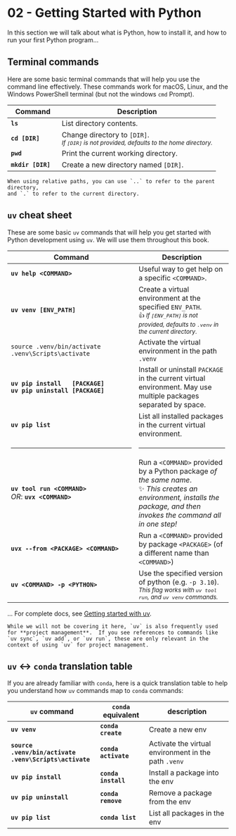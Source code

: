 # 02 - <i class="fab fa-python"></i> Getting Started with Python

In this section we will talk about what is Python, how to install it, and how to run your first Python program...

## Terminal commands

Here are some basic terminal commands that will help you use the
command line effectively.  These commands work for macOS,
Linux, and the Windows PowerShell terminal (but not the windows `cmd` Prompt).

| <span style="display: inline-block; width:100px;">Command</span>  | Description |
| -------- | ----------- |
| **`ls`** | List directory contents. |
| **`cd [DIR]`** | Change directory to `[DIR]`. <br><small>_If `[DIR]` is not provided, defaults to the home directory._</small> |
| **`pwd`** | Print the current working directory. |
| **`mkdir [DIR]`** | Create a new directory named `[DIR]`. |

```{tip}
When using relative paths, you can use `..` to refer to the parent directory,
and `.` to refer to the current directory.
```

## `uv` cheat sheet

These are some basic `uv` commands that will help you get started with Python
development using `uv`.  We will use them throughout this book.

| <span style="display: inline-block; width:275px;">Command</span>  | Description |
| -------- | ----------- |
| **`uv help <COMMAND>`** | Useful way to get help on a specific `<COMMAND>`. |
| **`uv venv [ENV_PATH]`** | Create a virtual environment at the specified `ENV_PATH`.<br><small>👍 _If `[ENV_PATH]` is not provided, defaults to `.venv` in the current directory_.</small> |
| <i class="fab fa-apple"></i> `source .venv/bin/activate`<br><i class="fab fa-windows"></i> `.venv\Scripts\activate` | Activate the virtual environment in the path `.venv` |
| **`uv pip install   [PACKAGE]`**<br>**`uv pip uninstall [PACKAGE]`** | Install or uninstall `PACKAGE` in the current virtual environment.  May use multiple packages separated by space. |
| **`uv pip list`** | List all installed packages in the current virtual environment. |
| <hr> | <hr> |
| **`uv tool run <COMMAND>`**<br>_OR_: **`uvx <COMMAND>`** | Run a `<COMMAND>` provided by a Python package _of the same name_. <br>✨ _This creates an environment, installs the package, and then invokes the command all in one step!_</small> |
| **`uvx --from <PACKAGE> <COMMAND>`** | Run a `<COMMAND>` provided by package `<PACKAGE>` (of a different name than `<COMMAND>`) |
| **`uv <COMMAND> -p <PYTHON>`** | Use the specified version of python (e.g. `-p 3.10`).<br><small>_This flag works with `uv tool run`, and `uv venv` commands._</small> |

... For complete docs, see [Getting started with uv](https://docs.astral.sh/uv/getting-started/).

```{note}
While we will not be covering it here, `uv` is also frequently used
for **project management**.  If you see references to commands like
`uv sync`, `uv add`, or `uv run`, these are only relevant in the
context of using `uv` for project management.
```

## `uv` ↔️ `conda` translation table

If you are already familiar with `conda`, here is a quick translation table to
help you understand how `uv` commands map to `conda` commands:

| `uv` command | `conda` equivalent | description |
| -------- | ------------------ | ----------- |
| **`uv venv`** | **`conda create`** | Create a new env |
| **`source .venv/bin/activate`**<br>**`.venv\Scripts\activate`** | **`conda activate`** | Activate the virtual environment in the path `.venv` |
| **`uv pip install`** | **`conda install`** | Install a package into the env |
| **`uv pip uninstall`** | **`conda remove`** | Remove a package from the env |
| **`uv pip list`** | **`conda list`** | List all packages in the env |
